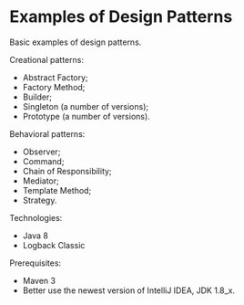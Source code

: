 # Examples of Design Patterns

Basic examples of design patterns.

Creational patterns:
- Abstract Factory;
- Factory Method;
- Builder;
- Singleton (a number of versions);
- Prototype (a number of versions).

Behavioral patterns:
- Observer;
- Command;
- Chain of Responsibility;
- Mediator;
- Template Method;
- Strategy.

Technologies:
- Java 8
- Logback Classic

Prerequisites:
- Maven 3
- Better use the newest version of IntelliJ IDEA, JDK 1.8_x.
